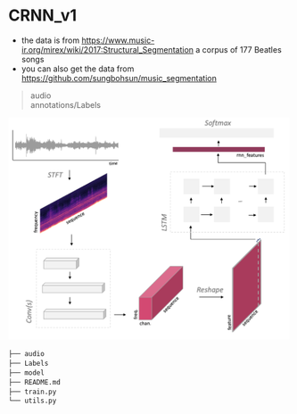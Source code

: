 # CRNN_v1

* the data is from https://www.music-ir.org/mirex/wiki/2017:Structural_Segmentation a corpus of 177 Beatles songs  
* you can also get the data from https://github.com/sungbohsun/music_segmentation
> audio  
> annotations/Labels  

![image](https://github.com/sungbohsun/CRNN_v1/blob/main/png/model.png)

```bash
├── audio
├── Labels
├── model
├── README.md
├── train.py
└── utils.py
```
